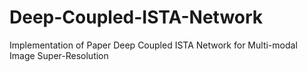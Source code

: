 # Deep-Coupled-ISTA-Network
Implementation of Paper Deep Coupled ISTA Network for Multi-modal Image Super-Resolution
